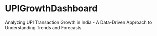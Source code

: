 # UPIGrowthDashboard
Analyzing UPI Transaction Growth in India​ - A Data-Driven Approach to Understanding Trends and Forecasts​
